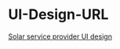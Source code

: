 # UI-Design-URL
[Solar service provider UI design](https://www.figma.com/file/61uaoeyWIijFqXK0VJFwe0/Solar-service-provider-UI-design?node-id=0%3A1&t=gTjODJacj1bPVkGv-1)
